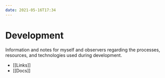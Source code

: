 ```yaml
---
date: 2021-05-16T17:34
---
```


# Development

Information and notes for myself and observers regarding the processes, resources,
and technologies used during development.

* [[Links]]
* [[Docs]]
